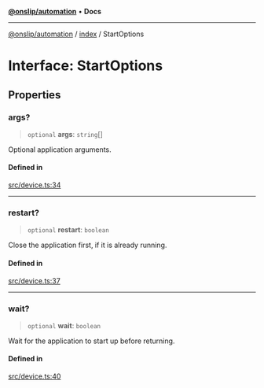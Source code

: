 [**@onslip/automation**](../../README.md) • **Docs**

***

[@onslip/automation](../../README.md) / [index](../README.md) / StartOptions

# Interface: StartOptions

## Properties

### args?

> `optional` **args**: `string`[]

Optional application arguments.

#### Defined in

[src/device.ts:34](https://github.com/Onslip/automation/blob/55b36c4eed89afe82661a6ac79a41de9a854a3d0/src/device.ts#L34)

***

### restart?

> `optional` **restart**: `boolean`

Close the application first, if it is already running.

#### Defined in

[src/device.ts:37](https://github.com/Onslip/automation/blob/55b36c4eed89afe82661a6ac79a41de9a854a3d0/src/device.ts#L37)

***

### wait?

> `optional` **wait**: `boolean`

Wait for the application to start up before returning.

#### Defined in

[src/device.ts:40](https://github.com/Onslip/automation/blob/55b36c4eed89afe82661a6ac79a41de9a854a3d0/src/device.ts#L40)
